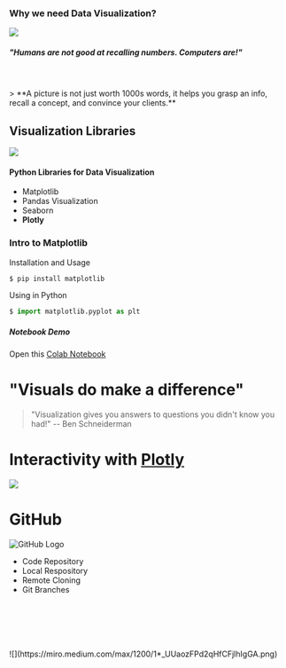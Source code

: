 ### Why we need Data Visualization?
![](https://blogs.ubc.ca/coetoolbox/files/2014/03/meme-data-data-everywhere.png)

##### "Humans are not good at recalling numbers. Computers are!"
<br />
<br />
> **A picture is not just worth 1000s words, it helps you grasp an info, recall a concept, and convince your clients.**

<br />

## Visualization Libraries
![](https://anvil.works/blog/img/plotting-in-python/thumbnail.png)
#### Python Libraries for Data Visualization
- Matplotlib
- Pandas Visualization
- Seaborn
- **Plotly**

### Intro to Matplotlib
Installation and Usage
```sh
$ pip install matplotlib
```
Using in Python
```python
$ import matplotlib.pyplot as plt
```
##### Notebook Demo
Open this [Colab Notebook](https://colab.research.google.com/drive/1QRLinz-ja7Gx11ZqPc5t3IlRacrNsHx_#scrollTo=kDioNDgrQ3D4)

# "Visuals do make a difference"

> "Visualization gives you answers to questions you didn't know you had!"
> -- Ben Schneiderman


# Interactivity with [Plotly](https://plotly.com/)
![](https://s3.amazonaws.com/kajabi-storefronts-production/blogs/12746/images/5KXnmiYCRcG2X4j4RuDH_plotly_2017.png)


# GitHub
![](https://miro.medium.com/max/1360/0*u4zyXuUmCFhkJSLS.png "GitHub Logo")

- Code Repository
- Local Respository
- Remote Cloning
- Git Branches
<br />
<br />
<br />
<br />
<br />
![](https://miro.medium.com/max/1200/1*_UUaozFPd2qHfCFjlhIgGA.png)
